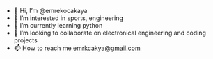 - 👋 Hi, I’m @emrekocakaya
- 👀 I’m interested in sports, engineering
- 🌱 I’m currently learning python
- 💞️ I’m looking to collaborate on electronical engineering and coding projects 
- 📫 How to reach me emrkcakya@gmail.com

<!---
emrekocakaya/emrekocakaya is a ✨ special ✨ repository because its `README.md` (this file) appears on your GitHub profile.
You can click the Preview link to take a look at your changes.
--->
